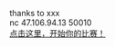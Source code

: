 thanks to xxx<br>nc 47.106.94.13 50010<br><a href="https://github.com/treebacker/ACTF/raw/master/fmt64">点击这里，开始你的比赛！</a>